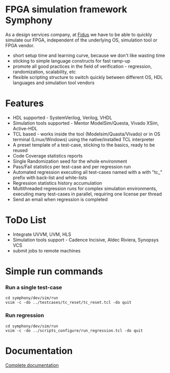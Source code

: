 # FPGA simulation framework Symphony
As a design services company, at [Fidus](http://fidus.com/) we have to be able to quickly simulate our FPGA, independent of the underlying OS, simulation tool or FPGA vendor. 
- short setup time and learning curve, because we don't like wasting time
- sticking to simple language constructs for fast ramp-up
- promote all good practices in the field of verification - regression, randomization, scalability, etc
- flexible scripting structure to switch quickly between different OS, HDL languages and simulation tool vendors

# Features
- HDL supported - SystemVerilog, Verilog, VHDL
- Simulation tools supported - Mentor ModelSim/Questa, Vivado XSim, Active-HDL
- TCL based - works inside the tool (Modelsim/Quasta/Vivado) or in OS terminal (Linux/Windows) using the native/installed TCL interpreter 
- A preset template of a test-case, sticking to the basics, ready to be reused
- Code Coverage statistics reports
- Single Randomization seed for the whole environment
- Pass/Fail statistics per test-case and per regression run
- Automated regression executing all test-cases named with a with "tc_" prefix with back-list and white-lists 
- Regression statistics history accumulation
- Multithreaded regression runs for complex simulation environments, executing many test-cases in parallel, requiring one license per thread
- Send an email when regression is completed

# ToDo List
- Integrate UVVM, UVM, HLS
- Simulation tools support - Cadence Incisive, Aldec Riviera, Synopsys VCS
- submit jobs to remote machines

# Simple run commands
### Run a single test-case
```
cd symphony/dev/sim/run
vsim -c -do ../testcases/tc_reset/tc_reset.tcl -do quit
```
### Run regression
```
cd symphony/dev/sim/run
vsim -c -do ../scripts_configure/run_regression.tcl -do quit
```
# Documentation
[Complete documentation](https://github.com/wolfy-42/simu-documentation)
